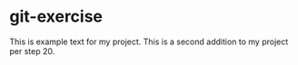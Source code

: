 # git-exercise
This is example text for my project.
This is a second addition to my project per step 20.
